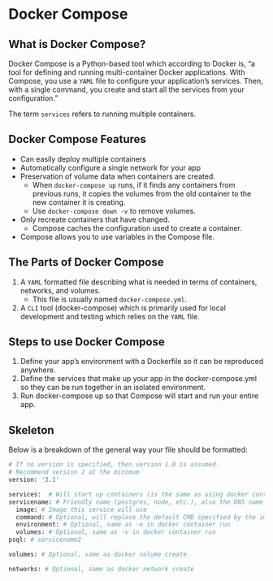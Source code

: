 # Docker Compose

## What is Docker Compose?

Docker Compose is a Python-based tool which according to Docker is, “a tool for defining and running multi-container Docker applications. With Compose, you use a `YAML` file to configure your application’s services. Then, with a single command, you create and start all the services from your configuration.”

The term `services` refers to running multiple containers. 

## Docker Compose Features

* Can easily deploy multiple containers
* Automatically configure a single network for your app
* Preservation of volume data when containers are created. 
    - When `docker-compose up` runs, if it finds any containers from previous runs, it copies the volumes from the old container to the new container it is creating. 
    - Use `docker-compose down -v` to remove volumes.
* Only recreate containers that have changed. 
    - Compose caches the configuration used to create a container. 
* Compose allows you to use variables in the Compose file.

## The Parts of Docker Compose

1. A `YAML` formatted file describing what is needed in terms of containers, networks, and volumes. 
    - This file is usually named `docker-compose.yml`.
2. A `CLI` tool (docker-compose) which is primarily used for local development and testing which relies on the `YAML` file.

## Steps to use Docker Compose

1.  Define your app’s environment with a Dockerfile so it can be reproduced anywhere.
2.  Define the services that make up your app in the docker-compose.yml so they can be run together in an isolated environment.
3. Run docker-compose up so that Compose will start and run your entire app.

## Skeleton

Below is a breakdown of the general way your file should be formatted:

```python
# If no version is specified, then version 1.0 is assumed. 
# Recommend version 2 at the minimum
version: '3.1'  

services:  # Will start up containers (is the same as using docker container run).
servicename: # Friendly name (postgres, node, etc.), also the DNS name inside your network.
  image: # Image this service will use
  command: # Optional, will replace the default CMD specified by the image
  environment: # Optional, same as -e in docker container run
  volumes: # Optional, same as -v in docker container run
psql: # servicename2

volumes: # Optional, same as docker volume create

networks: # Optional, same as docker network create
```
